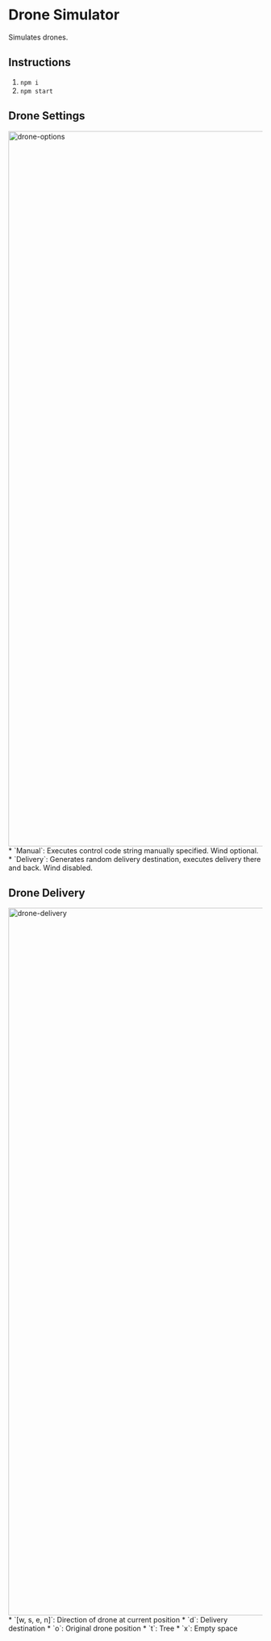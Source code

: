 # Drone Simulator
Simulates drones.

## Instructions
1. `npm i`
2. `npm start`
   
## Drone Settings
<img width="1419" alt="drone-options" src="https://github.com/user-attachments/assets/af238d4d-878d-43b4-b3e2-0aa88dec3f53">
* `Manual`: Executes control code string manually specified. Wind optional.
* `Delivery`: Generates random delivery destination, executes delivery there and back. Wind disabled.

## Drone Delivery
<img width="1404" alt="drone-delivery" src="https://github.com/user-attachments/assets/9bc2f019-e067-4cc5-8ebd-2c4f334cbe0b">
* `[w, s, e, n]`: Direction of drone at current position
* `d`: Delivery destination
* `o`: Original drone position
* `t`: Tree
* `x`: Empty space
